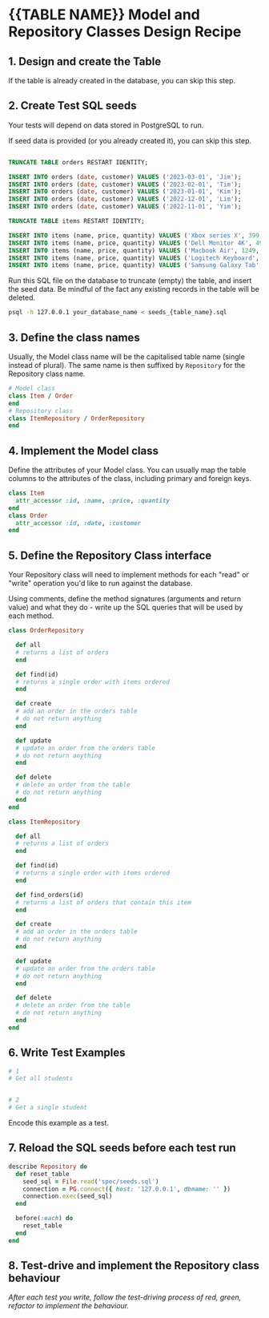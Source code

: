 # {{TABLE NAME}} Model and Repository Classes Design Recipe

## 1. Design and create the Table

If the table is already created in the database, you can skip this step.

## 2. Create Test SQL seeds

Your tests will depend on data stored in PostgreSQL to run.

If seed data is provided (or you already created it), you can skip this step.

```sql

TRUNCATE TABLE orders RESTART IDENTITY; 

INSERT INTO orders (date, customer) VALUES ('2023-03-01', 'Jim');
INSERT INTO orders (date, customer) VALUES ('2023-02-01', 'Tim');
INSERT INTO orders (date, customer) VALUES ('2023-01-01', 'Kim');
INSERT INTO orders (date, customer) VALUES ('2022-12-01', 'Lim');
INSERT INTO orders (date, customer) VALUES ('2022-11-01', 'Yim');

TRUNCATE TABLE items RESTART IDENTITY; 

INSERT INTO items (name, price, quantity) VALUES ('Xbox series X', 399, 20);
INSERT INTO items (name, price, quantity) VALUES ('Dell Monitor 4K', 499, 25);
INSERT INTO items (name, price, quantity) VALUES ('Macbook Air', 1249, 30);
INSERT INTO items (name, price, quantity) VALUES ('Logitech Keyboard', 119, 35);
INSERT INTO items (name, price, quantity) VALUES ('Samsung Galaxy Tab', 299, 40);
```

Run this SQL file on the database to truncate (empty) the table, and insert the seed data. Be mindful of the fact any existing records in the table will be deleted.

```bash
psql -h 127.0.0.1 your_database_name < seeds_{table_name}.sql
```

## 3. Define the class names

Usually, the Model class name will be the capitalised table name (single instead of plural). The same name is then suffixed by `Repository` for the Repository class name.

```ruby
# Model class
class Item / Order
end
# Repository class
class ItemRepository / OrderRepository
end
```

## 4. Implement the Model class

Define the attributes of your Model class. You can usually map the table columns to the attributes of the class, including primary and foreign keys.

```ruby
class Item
  attr_accessor :id, :name, :price, :quantity
end
class Order
  attr_accessor :id, :date, :customer
end
```

## 5. Define the Repository Class interface

Your Repository class will need to implement methods for each "read" or "write" operation you'd like to run against the database.

Using comments, define the method signatures (arguments and return value) and what they do - write up the SQL queries that will be used by each method.

```ruby
class OrderRepository

  def all
  # returns a list of orders
  end

  def find(id)
  # returns a single order with items ordered
  end

  def create
  # add an order in the orders table
  # do not return anything
  end

  def update
  # update an order from the orders table
  # do not return anything
  end

  def delete
  # delete an order from the table
  # do not return anything
  end
end
```
```ruby
class ItemRepository

  def all
  # returns a list of orders
  end

  def find(id)
  # returns a single order with items ordered
  end

  def find_orders(id)
  # returns a list of orders that contain this item
  end

  def create
  # add an order in the orders table
  # do not return anything
  end

  def update
  # update an order from the orders table
  # do not return anything
  end

  def delete
  # delete an order from the table
  # do not return anything
  end
end
```

## 6. Write Test Examples

```ruby
# 1
# Get all students


# 2
# Get a single student


```

Encode this example as a test.

## 7. Reload the SQL seeds before each test run

```ruby
describe Repository do
  def reset_table
    seed_sql = File.read('spec/seeds.sql')
    connection = PG.connect({ host: '127.0.0.1', dbname: '' })
    connection.exec(seed_sql)
  end

  before(:each) do 
    reset_table
  end
end
```

## 8. Test-drive and implement the Repository class behaviour

_After each test you write, follow the test-driving process of red, green, refactor to implement the behaviour._